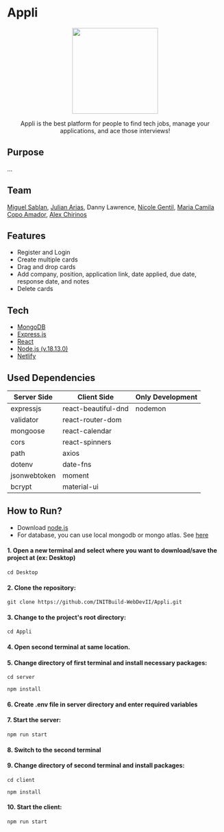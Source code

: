 # Appli
<p align="center">
    <img width="200" src="https://github.com/INITBuild-WebDevII/Application-Tracker/blob/main/client/src/assets/logo-letter.png?raw=true">
</p>

<p align="center">
Appli is the best platform for people to find tech jobs, manage your applications, and ace those interviews!
</p>

## Purpose
...

## Team
[Miguel Sablan](https://www.linkedin.com/in/miguel-sablan/), [Julian Arias](https://www.linkedin.com/in/julianarias2023/), Danny Lawrence, [Nicole Gentil](https://www.linkedin.com/in/nicole-gentil-0a594b185/), [Maria Camila Copo Amador](https://www.linkedin.com/in/camicopoa), [Alex Chirinos](https://www.linkedin.com/in/chirinos-alexander)

## Features
- Register and Login
- Create multiple cards
- Drag and drop cards
- Add company, position, application link, date applied, due date, response date, and notes
- Delete cards

## Tech
- [MongoDB](https://www.mongodb.com/)
- [Express.js](https://expressjs.com/)
- [React](https://reactjs.org/)
- [Node.js (v.18.13.0)](https://nodejs.org/en)
- [Netlify](https://www.netlify.com/)


## Used Dependencies

| Server Side    	| Client Side               	| Only Development 	|
|----------------	|---------------------------	|------------------	|
| expressjs      	| react-beautiful-dnd          	| nodemon          	|
| validator      	| react-router-dom         	    |                  	|
| mongoose       	| react-calendar            	|                  	|
| cors           	| react-spinners              	|                  	|
| path           	| axios                     	|                  	|
| dotenv         	| date-fns                  	|                  	|
| jsonwebtoken   	| moment                    	|                  	|
| bcrypt           	| material-ui                   |                  	|


## How to Run?
- Download [node.js](https://nodejs.org/en/download/) 
- For database, you can use local mongodb or mongo atlas. See [here](https://www.mongodb.com/)

#### 1. Open a new terminal and select where you want to download/save the project at (ex: Desktop)
```
cd Desktop
```

#### 2. Clone the repository:

```
git clone https://github.com/INITBuild-WebDevII/Appli.git
``` 

#### 3. Change to the project's root directory:
```
cd Appli
```

#### 4. Open second terminal at same location.

#### 5. Change directory of first terminal and install necessary packages:
```
cd server
```
    
```
npm install
```
    
#### 6. Create .env file in server directory and enter required variables

#### 7. Start the server:
```
npm run start
```

#### 8. Switch to the second terminal

#### 9. Change directory of second terminal and install packages:
```
cd client
```

```
npm install
```

#### 10. Start the client:
```
npm run start
```
